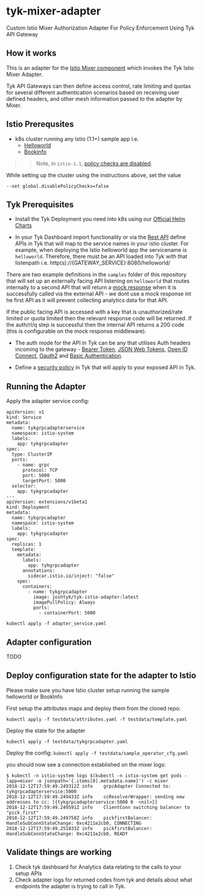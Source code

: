 # tyk-mixer-adapter
Custom Istio Mixer Authorization Adapter For Policy Enforcement Using Tyk API Gateway


## How it works

This is an adapter for the [Istio Mixer component](https://istio.io/docs/reference/config/policy-and-telemetry/mixer-overview/) which invokes the Tyk Istio Mixer Adapter.

Tyk API Gateways can then define access control, rate limiting and quotas for several different authentication scenarios based on receiving user defined headers, and other mesh information passed to the adapter by Mixer.

## Istio Prerequsites

* k8s cluster running any Istio (1.1+) sample app i.e.
  - [Helloworld](https://github.com/istio/istio/tree/master/samples/helloworld)
  - [Bookinfo](https://istio.io/docs/examples/bookinfo/)

>> Note, in `istio-1.1`, [policy checks are disabled](https://istio.io/docs/reference/config/installation-options/).

While setting up the cluster using the instructions above, set the value 
```
--set global.disablePolicyChecks=false
```

## Tyk Prerequisites

* Install the Tyk Deployment you need into k8s using our [Official Helm Charts](https://github.com/TykTechnologies/tyk-helm-chart)

* In your Tyk Dashboard import functionality or via the [Rest API](https://www.tyk.io/docs/tyk-dashboard-api/api-definitions/#create-api-definition) define APIs in Tyk that will map to the service names in your istio cluster. 
For example, when deploying the Istio helloworld app the servicename is `helloworld`. Therefore, there must be an API loaded into Tyk with that listenpath i.e. http(s)://{GATEWAY_SERVICE}:8080/helloworld/

There are two example definitions in the `samples` folder of this repository that will set up an externally facing API listening on `helloworld` that routes internally to a second API that will return a [mock response](https://tyk.io/docs/advanced-configuration/transform-traffic/endpoint-designer/#mock-response) when it is successfully called via the external API - we dont use a mock response int he first API as it will prevent collecting analytics data for that API.

If the public facing API is accessed with a key that is unauthorized/rate limited or quota limited then the relevant response code will be returned. If the auth/rl/q step is successful then the internal API returns a 200 code (this is configurable on the mock response middleware).

 * The auth mode for the API in Tyk can be any that utilises Auth headers incoming to the gateway - [Bearer Token](https://www.tyk.io/docs/basic-config-and-security/security/your-apis/bearer-tokens/), [JSON Web Tokens](https://www.tyk.io/docs/basic-config-and-security/security/your-apis/json-web-tokens/), [Open ID Connect](https://www.tyk.io/docs/basic-config-and-security/security/your-apis/openid-connect/), [Oauth2](https://www.tyk.io/docs/basic-config-and-security/security/your-apis/oauth-2-0/) and [Basic Authentication](https://www.tyk.io/docs/basic-config-and-security/security/your-apis/basic-auth/).

* Define a [security policy](https://tyk.io/docs/try-out-tyk/tutorials/create-security-policy/#a-namewithdashboardatutorial-create-a-security-policy-with-the-dashboard) in Tyk that will apply to your exposed API in Tyk.



## Running the Adapter

Apply the adapter service config:

```
apiVersion: v1
kind: Service
metadata:
  name: tykgrpcadapterservice
  namespace: istio-system
  labels:
    app: tykgrpcadapter
spec:
  type: ClusterIP
  ports:
    - name: grpc
      protocol: TCP
      port: 5000
      targetPort: 5000
  selector:
    app: tykgrpcadapter
---
apiVersion: extensions/v1beta1
kind: Deployment
metadata:
  name: tykgrpcadapter
  namespace: istio-system
  labels:
    app: tykgrpcadapter
spec:
  replicas: 1
  template:
    metadata:
      labels:
        app: tykgrpcadapter
      annotations:
        sidecar.istio.io/inject: "false"
    spec:
      containers:
        - name: tykgrpcadapter
          image: joshtyk/tyk-istio-adapter:latest
          imagePullPolicy: Always
          ports:
            - containerPort: 5000
```

`kubectl apply -f adapter_service.yaml`

## Adapter configuration

TODO


## Deploy configuration state for the adapter to Istio

Please make sure you have Istio cluster setup running the sample helloworld or BookInfo

First setup the attributes maps and deploy them from the cloned repo:

`kubectl apply -f testdata/attributes.yaml -f testdata/template.yaml`

Deploy the state for the adapter

`kubectl apply -f testdata/tykgrpcadapter.yaml`


Deploy the config:
`kubectl apply -f testdata/sample_operator_cfg.yaml`


you should now see a connection established on the mixer logs:
```
$ kubectl -n istio-system logs $(kubectl -n istio-system get pods -lapp=mixer -o jsonpath='{.items[0].metadata.name}') -c mixer
2018-12-12T17:59:49.249312Z	info	grpcAdapter	Connected to: tykgrpcadapterservice:5000
2018-12-12T17:59:49.249433Z	info	ccResolverWrapper: sending new addresses to cc: [{tykgrpcadapterservice:5000 0  <nil>}]
2018-12-12T17:59:49.249591Z	info	ClientConn switching balancer to "pick_first"
2018-12-12T17:59:49.249758Z	info	pickfirstBalancer: HandleSubConnStateChange: 0xc4211e2cb0, CONNECTING
2018-12-12T17:59:49.251833Z	info	pickfirstBalancer: HandleSubConnStateChange: 0xc4211e2cb0, READY
```

## Validate things are working

1. Check tyk dashboard for Analytics data relating to the calls to your setup APIs
2. Check adapter logs for returned codes from tyk and details about what endpoints the adapter is trying to call in Tyk.
